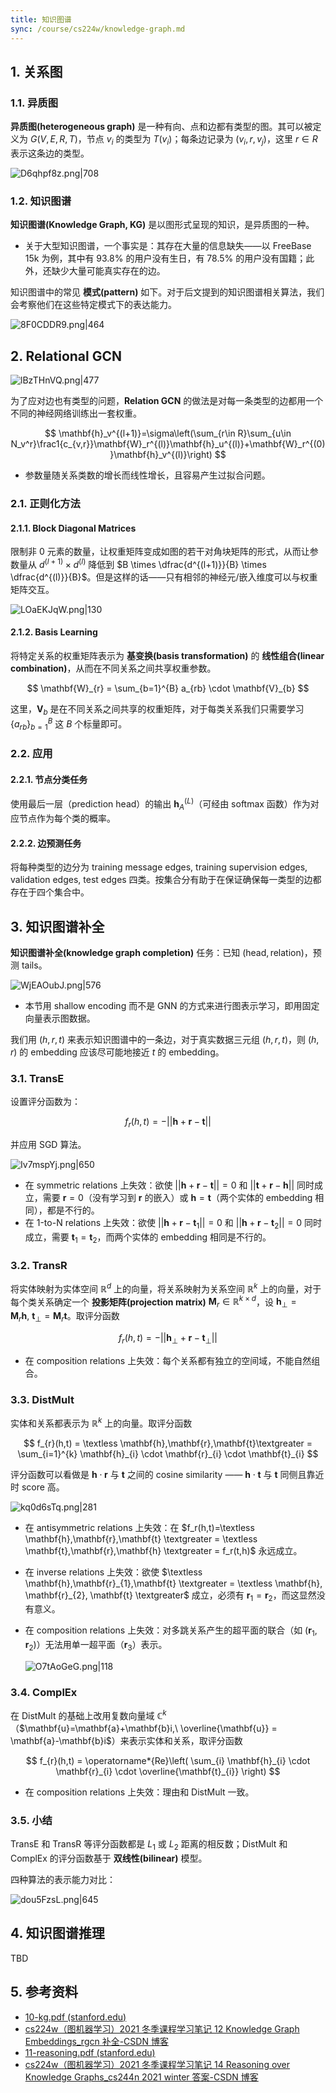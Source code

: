 ```yaml
---
title: 知识图谱
sync: /course/cs224w/knowledge-graph.md
---
```


## 1. 关系图

### 1.1. 异质图

**异质图(heterogeneous graph)** 是一种有向、点和边都有类型的图。其可以被定义为 $G(V, E, R, T)$，节点 $v_{i}$ 的类型为 $T(v_{i})$；每条边记录为 $(v_{i},r,v_{j})$，这里 $r\in R$ 表示这条边的类型。

![D6qhpf8z.png|708](https://static.memset0.cn/img/v6/2024/08/30/D6qhpf8z.png)

### 1.2. 知识图谱

**知识图谱(Knowledge Graph, KG)** 是以图形式呈现的知识，是异质图的一种。

- 关于大型知识图谱，一个事实是：其存在大量的信息缺失——以 FreeBase 15k 为例，其中有 93.8% 的用户没有生日，有 78.5% 的用户没有国籍；此外，还缺少大量可能真实存在的边。

知识图谱中的常见 **模式(pattern)** 如下。对于后文提到的知识图谱相关算法，我们会考察他们在这些特定模式下的表达能力。

![8F0CDDR9.png|464](https://static.memset0.cn/img/v6/2024/08/30/8F0CDDR9.png)

## 2. Relational GCN

![lBzTHnVQ.png|477](https://static.memset0.cn/img/v6/2024/08/30/lBzTHnVQ.png)

为了应对边也有类型的问题，**Relation GCN** 的做法是对每一条类型的边都用一个不同的神经网络训练出一套权重。

$$
\mathbf{h}_v^{(l+1)}=\sigma\left(\sum_{r\in R}\sum_{u\in N_v^r}\frac1{c_{v,r}}\mathbf{W}_r^{(l)}\mathbf{h}_u^{(l)}+\mathbf{W}_r^{(0)}\mathbf{h}_v^{(l)}\right)
$$

- 参数量随关系类数的增长而线性增长，且容易产生过拟合问题。

### 2.1. 正则化方法

#### 2.1.1. Block Diagonal Matrices

限制非 0 元素的数量，让权重矩阵变成如图的若干对角块矩阵的形式，从而让参数量从 $d^{(l+1)} \times d^{(l)}$ 降低到 $B \times \dfrac{d^{(l+1)}}{B} \times \dfrac{d^{(l)}}{B}$。但是这样的话——只有相邻的神经元/嵌入维度可以与权重矩阵交互。

![LOaEKJqW.png|130](https://static.memset0.cn/img/v6/2024/08/30/LOaEKJqW.png)

#### 2.1.2. Basis Learning

将特定关系的权重矩阵表示为 **基变换(basis transformation)** 的 **线性组合(linear combination)**，从而在不同关系之间共享权重参数。

$$
\mathbf{W}_{r} = \sum_{b=1}^{B} a_{rb} \cdot \mathbf{V}_{b}
$$

这里，$\mathbf{V}_{b}$ 是在不同关系之间共享的权重矩阵，对于每类关系我们只需要学习 $\{a_{rb}\}_{b=1}^{B}$ 这 $B$ 个标量即可。

### 2.2. 应用

#### 2.2.1. 节点分类任务

使用最后一层（prediction head）的输出 $\mathbf{h}_{A}^{(L)}$（可经由 softmax 函数）作为对应节点作为每个类的概率。

#### 2.2.2. 边预测任务

将每种类型的边分为 training message edges, training supervision edges, validation edges, test edges 四类。按集合分有助于在保证确保每一类型的边都存在于四个集合中。

## 3. 知识图谱补全

**知识图谱补全(knowledge graph completion)** 任务：已知 $(\text{head}, \text{relation})$，预测 $\text{tails}$。

![WjEAOubJ.png|576](https://static.memset0.cn/img/v6/2024/08/30/WjEAOubJ.png)

- 本节用 shallow encoding 而不是 GNN 的方式来进行图表示学习，即用固定向量表示图数据。

我们用 $(h,r,t)$ 来表示知识图谱中的一条边，对于真实数据三元组 $(h,r,t)$，则 $(h,r)$ 的 embedding 应该尽可能地接近 $t$ 的 embedding。

### 3.1. TransE

设置评分函数为：

$$
f_{r}(h,t) = - ||\mathbf{h}+\mathbf{r}-\mathbf{t}||
$$

并应用 SGD 算法。

![Iv7mspYj.png|650](https://static.memset0.cn/img/v6/2024/08/30/Iv7mspYj.png)

- 在 symmetric relations 上失效：欲使 $||\mathbf{h}+\mathbf{r}-\mathbf{t}||=0$ 和 $||\mathbf{t}+\mathbf{r}-\mathbf{h}||$ 同时成立，需要 $\mathbf{r}=0$（没有学习到 $\mathbf{r}$ 的嵌入）或 $\mathbf{h}=\mathbf{t}$（两个实体的 embedding 相同），都是不行的。
- 在 1-to-N relations 上失效：欲使 $||\mathbf{h}+\mathbf{r}-\mathbf{t}_{1}||=0$ 和 $||\mathbf{h}+\mathbf{r}-\mathbf{t}_{2}||=0$ 同时成立，需要 $\mathbf{t}_{1} = \mathbf{t}_{2}$，而两个实体的 embedding 相同是不行的。

### 3.2. TransR

将实体映射为实体空间 $\mathbb{R}^{d}$ 上的向量，将关系映射为关系空间 $\mathbb{R}^{k}$ 上的向量，对于每个类关系确定一个 **投影矩阵(projection matrix)** $\mathbf{M}_{r}\in \mathbb{R}^{k \times d}$，设 $\mathbf{h}_{\perp} = \mathbf{M}_{r} \mathbf{h},\ \mathbf{t}_{\perp} = \mathbf{M}_{r} \mathbf{t}$。取评分函数

$$
f_{r}(h,t) = - ||\mathbf{h}_{\perp} +\mathbf{r} - \mathbf{t}_{\perp}||
$$

- 在 composition relations 上失效：每个关系都有独立的空间域，不能自然组合。

### 3.3. DistMult

实体和关系都表示为 $\mathbb{R}^{k}$ 上的向量。取评分函数

$$
f_{r}(h,t) =  \textless \mathbf{h},\mathbf{r},\mathbf{t}\textgreater = \sum_{i=1}^{k} \mathbf{h}_{i} \cdot \mathbf{r}_{i} \cdot \mathbf{t}_{i}
$$

评分函数可以看做是 $\mathbf{h}\cdot \mathbf{r}$ 与 $\mathbf{t}$ 之间的 cosine similarity —— $\mathbf{h} \cdot \mathbf{t}$ 与 $\mathbf{t}$ 同侧且靠近时 score 高。

![kq0d6sTq.png|281](https://static.memset0.cn/img/v6/2024/08/30/kq0d6sTq.png)

- 在 antisymmetric relations 上失效：在 $f_r(h,t)=\textless \mathbf{h},\mathbf{r},\mathbf{t} \textgreater = \textless \mathbf{t},\mathbf{r},\mathbf{h} \textgreater = f_r(t,h)$ 永远成立。
- 在 inverse relations 上失效：欲使 $\textless \mathbf{h},\mathbf{r}_{1},\mathbf{t} \textgreater = \textless \mathbf{h}, \mathbf{r}_{2}, \mathbf{t} \textgreater$ 成立，必须有 $\mathbf{r}_{1} = \mathbf{r}_{2}$，而这显然没有意义。
- 在 composition relations 上失效：对多跳关系产生的超平面的联合（如 $(\mathbf{r}_{1},\mathbf{r}_{2})$）无法用单一超平面（$\mathbf{r}_{3}$）表示。

    ![O7tAoGeG.png|118](https://static.memset0.cn/img/v6/2024/08/30/O7tAoGeG.png)

### 3.4. ComplEx

在 DistMult 的基础上改用复数向量域 $\mathbb{C}^{k}$（$\mathbf{u}=\mathbf{a}+\mathbf{b}i,\ \overline{\mathbf{u}} = \mathbf{a}-\mathbf{b}i$）来表示实体和关系，取评分函数

$$
f_{r}(h,t) = \operatorname*{Re}\left( \sum_{i} \mathbf{h}_{i} \cdot \mathbf{r}_{i} \cdot \overline{\mathbf{t}_{i}} \right)
$$

- 在 composition relations 上失效：理由和 DistMult 一致。

### 3.5. 小结

TransE 和 TransR 等评分函数都是 $L_{1}$ 或 $L_{2}$ 距离的相反数；DistMult 和 ComplEx 的评分函数基于 **双线性(bilinear)** 模型。

四种算法的表示能力对比：

![dou5FzsL.png|645](https://static.memset0.cn/img/v6/2024/08/30/dou5FzsL.png)

## 4. 知识图谱推理

TBD

## 5. 参考资料

- [10-kg.pdf (stanford.edu)](https://snap.stanford.edu/class/cs224w-2020/slides/10-kg.pdf)
- [cs224w（图机器学习）2021 冬季课程学习笔记 12 Knowledge Graph Embeddings_rgcn 补全-CSDN 博客](https://blog.csdn.net/PolarisRisingWar/article/details/118398869)
- [11-reasoning.pdf (stanford.edu)](https://snap.stanford.edu/class/cs224w-2020/slides/11-reasoning.pdf)
- [cs224w（图机器学习）2021 冬季课程学习笔记 14 Reasoning over Knowledge Graphs_cs244n 2021 winter 答案-CSDN 博客](https://blog.csdn.net/PolarisRisingWar/article/details/118614563)
